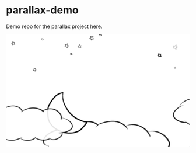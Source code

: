 parallax-demo
=============

Demo repo for the parallax project [here](https://github.com/Luxiyalu/Parallax).

![Screenshot](screenshot.png?raw=true "Screenshot")
